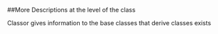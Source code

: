 
<!--
FrozenIsBool False
-->

##More Descriptions at the level of the class

Classor gives information to the base classes that derive classes exists
